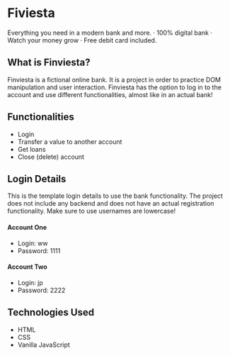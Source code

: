 
# Fiviesta

Everything you need in a modern bank and more.
· 100% digital bank
· Watch your money grow
· Free debit card included.

## What is Finviesta?

Finviesta is a fictional online bank. It is a project in order to practice DOM manipulation and user interaction. Finviesta has the option to log in to the account and use different functionalities, almost like in an actual bank!

## Functionalities

- Login
- Transfer a value to another account
- Get loans
- Close (delete) account

## Login Details

This is the template login details to use the bank functionality. The project does not include any backend and does not have an actual registration functionality. Make sure to use usernames are lowercase!

#### Account One

- Login: ww
- Password: 1111

#### Account Two

- Login: jp
- Password: 2222

## Technologies Used

- HTML
- CSS
- Vanilla JavaScript
